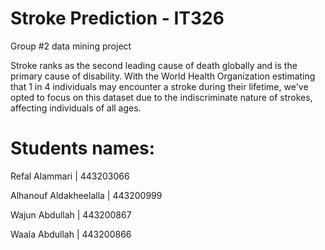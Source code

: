 # Stroke Prediction - IT326
Group #2 data mining project 

Stroke ranks as the second leading cause of death globally and is the primary cause of disability. With the World Health Organization estimating that 1 in 4 individuals may encounter a stroke during their lifetime, we've opted to focus on this dataset due to the indiscriminate nature of strokes, affecting individuals of all ages. 

# Students names:

Refal Alammari | 443203066

Alhanouf Aldakheelalla | 443200999

Wajun Abdullah | 443200867

Waala Abdullah | 443200866
